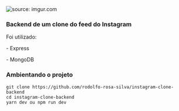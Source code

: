 <img src="https://i.imgur.com/MIF8IVj.png" title="source: imgur.com" />

<br>

<h3>Backend de um clone do feed do Instagram</h3>

<p>Foi utilizado:</p>

<p>- Express</p>
<p>- MongoDB</p>

<h3>Ambientando o projeto</h3>

    git clone https://github.com/rodolfo-rosa-silva/instagram-clone-backend
    cd instagram-clone-backend
    yarn dev ou npm run dev
